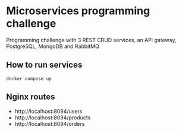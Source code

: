 # Microservices programming challenge

Programming challenge with 3 REST CRUD services, an API gateway, PostgreSQL, MongoDB and RabbitMQ

## How to run services
```
docker compose up
```

## Nginx routes
- http://localhost:8094/users
- http://localhost:8094/products
- http://localhost:8094/orders
